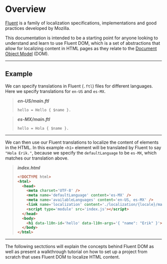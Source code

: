 # Overview

[Fluent](https://projectfluent.org/) is a family of localization specifications, implementations and good practices developed by Mozilla.

This documentation is intended to be a starting point for anyone looking to understand and learn to use Fluent DOM, which is a set of abstractions that allow for localizing content in HTML pages as they relate to the [Document Object Model](https://developer.mozilla.org/en-US/docs/Web/API/Document_Object_Model/Introduction) (DOM).

---

## Example

We can specify translations in Fluent (`.ftl`) files for different languages. Here we specify translations for `en-US` and `es-MX`.

> **_en-US/main.ftl_**
> ```
> hello = Hello { $name }.
> ```

> **_es-MX/main.ftl_**
> ```
> hello = Hola { $name }.
> ```

---

We can then use our Fluent translations to localize the content of elements in the HTML. In this example `<h1>` element will be translated by Fluent to say `"Hola Erik."`, because we specify the `defaultLanguage` to be `es-MX`, which matches our translation above.

> **_index.html_**
> ```HTML
> <!DOCTYPE html>
> <html>
>   <head>
>     <meta charset='UTF-8' />
>     <meta name='defaultLanguage' content='es-MX' />
>     <meta name='availableLanguages' content='en-US, es-MX' />
>     <link name='localization' content='./localization/{locale}/main.ftl' />
>     <script type='module' src='index.js'></script>
>   </head>
>   <body>
>     <h1 data-l10n-id='hello' data-l10n-args='{ "name": "Erik" }'>Hi!</h1>
>   </body>
> </html>
> ```

---

The following sectctions will explain the concepts behind Fluent DOM as well as present a walkthrough tutorial on how to set up a project from scratch that uses Fluent DOM to localize HTML content.